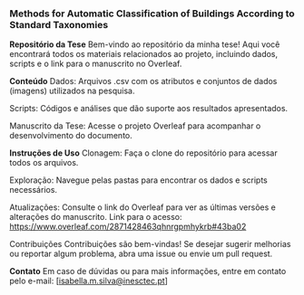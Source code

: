 ### Methods for Automatic Classification of Buildings According to Standard Taxonomies

**Repositório da Tese**
Bem-vindo ao repositório da minha tese! Aqui você encontrará todos os materiais relacionados ao projeto, incluindo dados, scripts e o link para o manuscrito no Overleaf.

**Conteúdo**
Dados: Arquivos .csv com os atributos e conjuntos de dados (imagens) utilizados na pesquisa.

Scripts: Códigos e análises que dão suporte aos resultados apresentados.

Manuscrito da Tese: Acesse o projeto Overleaf para acompanhar o desenvolvimento do documento.

**Instruções de Uso**
Clonagem: Faça o clone do repositório para acessar todos os arquivos.

Exploração: Navegue pelas pastas para encontrar os dados e scripts necessários.

Atualizações: Consulte o link do Overleaf para ver as últimas versões e alterações do manuscrito. Link para o acesso: https://www.overleaf.com/2871428463qhnrgpmhykrb#43ba02

Contribuições
Contribuições são bem-vindas! Se desejar sugerir melhorias ou reportar algum problema, abra uma issue ou envie um pull request.

**Contato**
Em caso de dúvidas ou para mais informações, entre em contato pelo e-mail: [isabella.m.silva@inesctec.pt]
